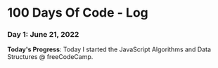 # 100 Days Of Code - Log

### Day 1: June 21, 2022 

**Today's Progress**: Today I started the JavaScript Algorithms and Data Structures @ freeCodeCamp. 






